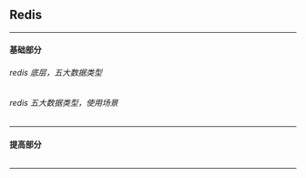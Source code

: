 ## Redis

---

#### 基础部分

###### redis 底层，五大数据类型

###### redis 五大数据类型，使用场景

---

#### 提高部分

######

---

















